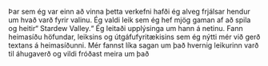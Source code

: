 Þar sem ég var einn að vinna þetta verkefni hafði ég alveg frjálsar hendur um hvað varð fyrir valinu. Ég valdi leik sem ég hef mjög gaman af að spila og heitir“ Stardew Valley.“ Ég leitaði upplýsinga um hann á netinu. Fann heimasíðu höfundar, leiksins og útgáfufyritækisins sem ég nýtti mér við gerð textans á heimasíðunni.
Mér fannst líka sagan um það hvernig leikurinn varð til áhugaverð og vildi fróðast meira um það
